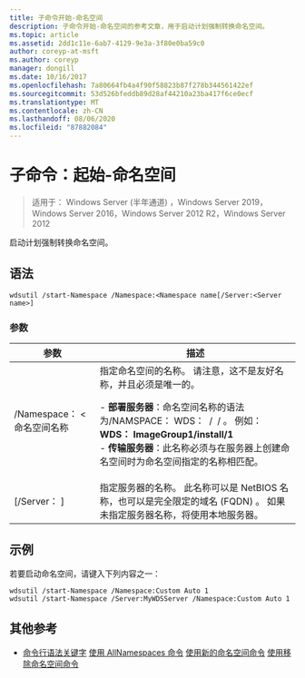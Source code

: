 ```yaml
---
title: 子命令开始-命名空间
description: 子命令开始-命名空间的参考文章，用于启动计划强制转换命名空间。
ms.topic: article
ms.assetid: 2dd1c11e-6ab7-4129-9e3a-3f80e0ba59c0
author: coreyp-at-msft
ms.author: coreyp
manager: dongill
ms.date: 10/16/2017
ms.openlocfilehash: 7a80664fb4a4f90f58823b87f278b344561422ef
ms.sourcegitcommit: 53d526bfeddb89d28af44210a23ba417f6ce0ecf
ms.translationtype: MT
ms.contentlocale: zh-CN
ms.lasthandoff: 08/06/2020
ms.locfileid: "87882084"
---
```

# <a name="subcommand-start-namespace"></a>子命令：起始-命名空间

> 适用于： Windows Server (半年通道) ，Windows Server 2019，Windows Server 2016，Windows Server 2012 R2，Windows Server 2012

启动计划强制转换命名空间。

## <a name="syntax"></a>语法
```
wdsutil /start-Namespace /Namespace:<Namespace name[/Server:<Server name>]
```
### <a name="parameters"></a>参数

|          参数          |                                                                                                                                                                                             描述                                                                                                                                                                                             |
|-----------------------------|-----------------------------------------------------------------------------------------------------------------------------------------------------------------------------------------------------------------------------------------------------------------------------------------------------------------------------------------------------------------------------------------------------|
| /Namespace： <命名空间名称| 指定命名空间的名称。 请注意，这不是友好名称，并且必须是唯一的。<p>-   **部署服务器**：命名空间名称的语法为/NAMSPACE： WDS： <Image group> / <Image name> / <Index> 。 例如： **WDS： ImageGroup1/install/1**<br />-   **传输服务器**：此名称必须与在服务器上创建命名空间时为命名空间指定的名称相匹配。 |
|   [/Server： <Server name> ]   |                                                                                                           指定服务器的名称。 此名称可以是 NetBIOS 名称，也可以是完全限定的域名 (FQDN) 。 如果未指定服务器名称，将使用本地服务器。                                                                                                           |

## <a name="examples"></a>示例
若要启动命名空间，请键入下列内容之一：
```
wdsutil /start-Namespace /Namespace:Custom Auto 1
wdsutil /start-Namespace /Server:MyWDSServer /Namespace:Custom Auto 1
```
## <a name="additional-references"></a>其他参考
- [命令行语法关键字](command-line-syntax-key.md) 
[使用 AllNamespaces 命令](using-the-get-allnamespaces-command.md) 
[使用新的命名空间命令](using-the-new-namespace-command.md) 
[使用移除命名空间命令](using-the-remove-namespace-command.md)
